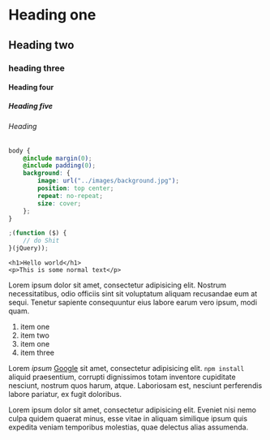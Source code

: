# Heading one
## Heading two
### heading three
#### Heading four
##### Heading five
###### Heading

```scss
body {
    @include margin(0);
    @include padding(0);
    background: {
        image: url("../images/background.jpg");
        position: top center;
        repeat: no-repeat;
        size: cover;
    };
}
```

```javascript
;(function ($) {
    // do Shit
}(jQuery));
```

```markup
<h1>Hello world</h1>
<p>This is some normal text</p>
```

Lorem ipsum dolor sit amet, consectetur adipisicing elit. Nostrum necessitatibus, odio officiis sint sit voluptatum aliquam recusandae eum at sequi. Tenetur sapiente consequuntur eius labore earum vero ipsum, modi quam.

1. item one
2. item two
3. item one
3. item three

Lorem *ipsum* [Google][google] sit amet, consectetur adipisicing elit. 
`npm install` aliquid praesentium, corrupti dignissimos totam inventore cupiditate nesciunt, nostrum quos harum, atque. Laboriosam est, nesciunt perferendis labore pariatur, ex fugit doloribus.

Lorem ipsum dolor sit amet, consectetur adipisicing elit. Eveniet nisi nemo culpa quidem quaerat minus, esse vitae in aliquam similique ipsum quis expedita veniam temporibus molestias, quae delectus alias assumenda.



[google]: http://google.com